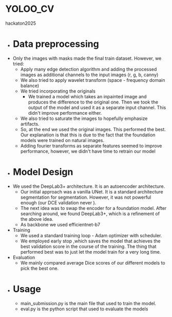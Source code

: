 # YOLOO_CV
hackaton2025
- # Data preprocessing
- Only the images with masks made the final train dataset. However, we tried:
	- Apply many edge detection algorithm and adding the processed images as additional channels to the input images (r, g, b, canny)
	- We also tried to apply wavelet transform (space - frequency domain balance)
	- We tried incorporating the originals
		- We trained a model which takes an inpainted image and produces  the difference to the original one. Then we took the output of the model and used it as a separate input channel. This didn't improve performance either.
	- We also tried to saturate the images to hopefully emphasize artifacts.
	- So, at the end we used the original images. This performed the best. Our explanation is that this is due to the fact that the foundation models were trained on natural images.
	- Adding fourier transforms as separate features seemed to improve performance, however, we didn't have time to retrain our model
- # Model Design
- We used the DeepLab3+ architecture. It is an autoencoder architecture.
	- Our initial approach was a vanilla UNet. It is a standard architecture segmentation for segmentation. However, it was not powerful enough (our DCE validation never ).
	- The next idea was to swap the encoder for a foundation model. After searching around, we found DeepLab3+, which is a refinement of the above idea.
	- As backbone we used efficientnet-b7
- Training
	- We used a standard training loop - Adam optimizer with scheduler.
	- We employed early stop ,which saves the model that achieves the best validation score in the course of the training. The thing that performed best was to just let the model train for a very long time.
- Evaluation
	- We mainly compared average Dice scores of our different models to pick the best one.
- # Usage
	- main_submission.py is the main file that used to train the model.
	- eval.py is the python script that used to evaluate the models
